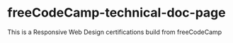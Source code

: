 # freeCodeCamp-technical-doc-page

This is a Responsive Web Design certifications build from freeCodeCamp